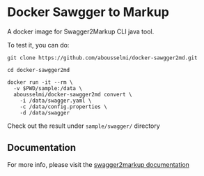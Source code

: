# Docker Sawgger to Markup

A docker image for Swagger2Markup CLI java tool.

To test it, you can do:

```console
git clone https://github.com/abousselmi/docker-sawgger2md.git
```

```console
cd docker-sawgger2md
```

```console
docker run -it --rm \
  -v $PWD/sample:/data \
  abousselmi/docker-sawgger2md convert \
    -i /data/swagger.yaml \
    -c /data/config.properties \
    -d /data/swagger
```

Check out the result under `sample/swagger/` directory

## Documentation

For more info, please visit the [swagger2markup documentation](http://swagger2markup.github.io/swagger2markup/1.3.3/)
